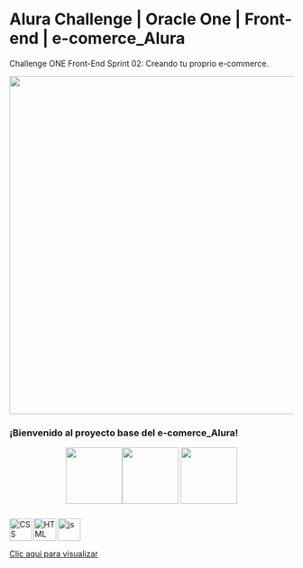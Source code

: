# Alura Challenge | Oracle One | Front-end |  e-comerce_Alura

Challenge ONE Front-End Sprint 02: Creando tu proprio e-commerce.

<p align="center" >
     <img width="600" heigth="600" src="https://i.postimg.cc/8PdvRmSf/Captura-de-Pantalla-2022-07-07-a-la-s-3-04-59-p-m.png">
</p>


### ¡Bienvenido al proyecto base del e-comerce_Alura!
<p align="center"> 
   <img width="100" heigth="100" src="https://i.postimg.cc/SN5S5cF2/cms-files-10224-1644515319-BADGE-2.png"><img width="100" heigth="100" src="https://i.postimg.cc/Pfw2YjXg/cms-files-10224-1644516322badge.png"> <img width="100" heigth="100" src="https://i.postimg.cc/7LPTPghH/cms-files-10224-1645571154-Insignia-3.png">  
</p>


###

<img align='left' alt='CSS' width='40px' src='https://cdn-icons-png.flaticon.com/512/331/331383.png'/> <img align='left' alt='HTML' width='40px' src="https://cdn-icons-png.flaticon.com/512/331/331395.png"/><img width='40px' alt="js" src="https://cdn-icons-png.flaticon.com/512/5968/5968292.png"/>
 
[Clic aqui para visualizar](https://cesarg-24.github.io/e-comerce/)
 



